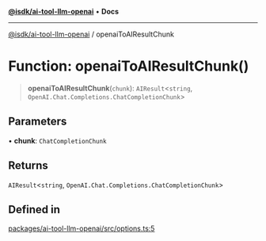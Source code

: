[**@isdk/ai-tool-llm-openai**](../README.md) • **Docs**

***

[@isdk/ai-tool-llm-openai](../globals.md) / openaiToAIResultChunk

# Function: openaiToAIResultChunk()

> **openaiToAIResultChunk**(`chunk`): `AIResult`\<`string`, `OpenAI.Chat.Completions.ChatCompletionChunk`\>

## Parameters

• **chunk**: `ChatCompletionChunk`

## Returns

`AIResult`\<`string`, `OpenAI.Chat.Completions.ChatCompletionChunk`\>

## Defined in

[packages/ai-tool-llm-openai/src/options.ts:5](https://github.com/isdk/ai-tool-llm-openai.js/blob/9b509a3de9f8e3c9b903969f874ad800399f2b69/src/options.ts#L5)
